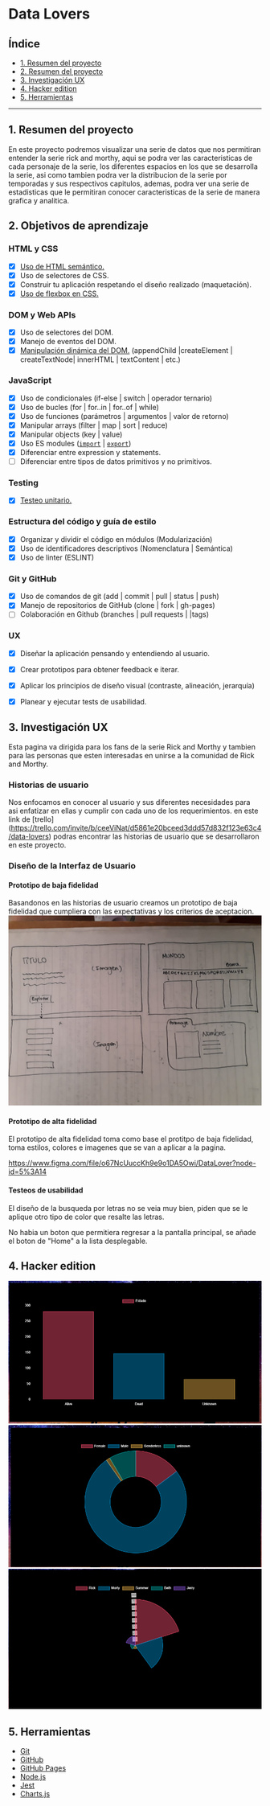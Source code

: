 # Data Lovers

## Índice

* [1. Resumen del proyecto](#1-resumen-del-proyecto)
* [2. Resumen del proyecto](#2-objetivos-de-aprendizaje)
* [3. Investigación UX](#3-Investigación-UX)
* [4. Hacker edition ](#4-Hacker-edition)
* [5. Herramientas ](#5-Herramientas)

***



## 1. Resumen del proyecto

En este proyecto podremos visualizar una serie de datos que nos permitiran entender la serie rick and morthy, aqui se podra ver las caracteristicas de cada personaje de la serie, los diferentes espacios en los que se desarrolla la serie, asi como tambien podra ver la distribucion de la serie por temporadas y sus respectivos capitulos, ademas, podra ver una serie de estadisticas que le permitiran conocer caracteristicas de la serie de manera grafica y analitica.



## 2. Objetivos de aprendizaje


### HTML y CSS

* [x] [Uso de HTML semántico.](https://developer.mozilla.org/en-US/docs/Glossary/Semantics#Semantics_in_HTML)
* [x] Uso de selectores de CSS.
* [x] Construir tu aplicación respetando el diseño realizado (maquetación).
* [x] [Uso de flexbox en CSS.](https://css-tricks.com/snippets/css/a-guide-to-flexbox/)

### DOM y Web APIs

* [x] Uso de selectores del DOM.
* [x] Manejo de eventos del DOM.
* [x] [Manipulación dinámica del DOM.](https://developer.mozilla.org/es/docs/Referencia_DOM_de_Gecko/Introducci%C3%B3n)
(appendChild |createElement | createTextNode| innerHTML | textContent | etc.)

### JavaScript

* [x] Uso de condicionales (if-else | switch | operador ternario)
* [x] Uso de bucles (for | for..in | for..of | while)
* [x] Uso de funciones (parámetros | argumentos | valor de retorno)
* [x] Manipular arrays (filter | map | sort | reduce)
* [x] Manipular objects (key | value)
* [x] Uso ES modules ([`import`](https://developer.mozilla.org/en-US/docs/Web/JavaScript/Reference/Statements/import)
| [`export`](https://developer.mozilla.org/en-US/docs/Web/JavaScript/Reference/Statements/export))
* [x] Diferenciar entre expression y statements.
* [ ] Diferenciar entre tipos de datos primitivos y no primitivos.

### Testing

* [x] [Testeo unitario.](https://jestjs.io/docs/es-ES/getting-started)

### Estructura del código y guía de estilo

* [x] Organizar y dividir el código en módulos (Modularización)
* [x] Uso de identificadores descriptivos (Nomenclatura | Semántica)
* [x] Uso de linter (ESLINT)

### Git y GitHub

* [x] Uso de comandos de git (add | commit | pull | status | push)
* [x] Manejo de repositorios de GitHub (clone | fork | gh-pages)
* [ ] Colaboración en Github (branches | pull requests | |tags)

### UX

* [x] Diseñar la aplicación pensando y entendiendo al usuario.
* [x] Crear prototipos para obtener feedback e iterar.
* [x] Aplicar los principios de diseño visual (contraste, alineación, jerarquía)
* [x] Planear y ejecutar tests de usabilidad.



## 3. Investigación UX

Esta pagina va dirigida para los fans de la serie Rick and Morthy y tambien para las personas que esten interesadas en unirse a la comunidad de Rick and Morthy.

### Historias de usuario

Nos enfocamos en conocer al usuario y sus diferentes necesidades para asi enfatizar en ellas y cumplir con cada uno de los requerimientos.
en este link de [trello] (https://trello.com/invite/b/ceeViNat/d5861e20bceed3ddd57d832f123e63c4/data-lovers) podras encontrar las historias de usuario que se desarrollaron en este proyecto.

### Diseño de la Interfaz de Usuario

#### Prototipo de baja fidelidad
Basandonos en las historias de usuario creamos un prototipo de baja fidelidad que cumpliera con las expectativas y los criterios de aceptacion.
<img src="./src/img/prototipo.jpeg">

#### Prototipo de alta fidelidad

El prototipo de alta fidelidad toma como base el protitpo de baja fidelidad, toma estilos, colores e imagenes que se van a aplicar a la pagina.

https://www.figma.com/file/o67NcUuccKh9e9o1DA5Owi/DataLover?node-id=5%3A14

#### Testeos de usabilidad

El diseño de la busqueda por letras no se veia muy bien, piden que se le aplique otro tipo de color que resalte las letras.

No habia un boton que permitiera regresar a la pantalla principal, se añade el boton de "Home" a la lista desplegable.

## 4. Hacker edition

<img src="./src/img/grafica1.PNG">
<img src="./src/img/grafica 2.PNG">
<img src="./src/img/grafica 3.PNG">

## 5. Herramientas

* [Git](https://git-scm.com/)
* [GitHub](https://github.com/)
* [GitHub Pages](https://pages.github.com/)
* [Node.js](https://nodejs.org/)
* [Jest](https://jestjs.io/)
* [Charts.js](https://www.chartjs.org)

